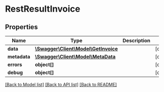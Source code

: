# RestResultInvoice

## Properties

 Name         | Type                                                  | Description | Notes      
--------------|-------------------------------------------------------|-------------|------------
 **data**     | [**\Swagger\Client\Model\GetInvoice**](GetInvoice.md) |             | [optional] 
 **metadata** | [**\Swagger\Client\Model\MetaData**](MetaData.md)     |             | [optional] 
 **errors**   | **object[]**                                          |             | [optional] 
 **debug**    | **object[]**                                          |             | [optional] 

[[Back to Model list]](../../README.md#documentation-for-models) [[Back to API list]](../../README.md#documentation-for-api-endpoints) [[Back to README]](../../README.md)


